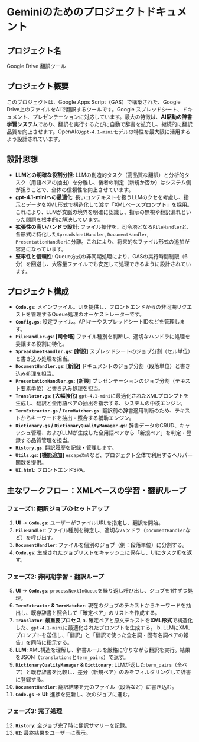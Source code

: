 # Geminiのためのプロジェクトドキュメント

## プロジェクト名

Google Drive 翻訳ツール

## プロジェクト概要

このプロジェクトは、Google Apps Script（GAS）で構築された、Google Drive上のファイルをAIで翻訳するツールです。Google スプレッドシート、ドキュメント、プレゼンテーションに対応しています。最大の特徴は、**AI駆動の辞書学習システム**であり、翻訳を実行するたびに自動で辞書を拡充し、継続的に翻訳品質を向上させます。OpenAIの`gpt-4.1-mini`モデルの特性を最大限に活用するよう設計されています。

## 設計思想

- **LLMとの明確な役割分担**: LLMの創造的タスク（高品質な翻訳）と分析的タスク（用語ペアの抽出）を分離し、後者の判定（新規か否か）はシステム側が担うことで、全体の信頼性を向上させています。
- **gpt-4.1-miniへの最適化**: 長いコンテキストを扱うLLMのクセを考慮し、指示とデータをXML形式で構造化して渡す「XMLベースプロンプト」を採用。これにより、LLMが文脈の境界を明確に認識し、指示の無視や翻訳漏れといった問題を根本的に解決しています。
- **拡張性の高いハンドラ設計**: ファイル操作を、司令塔となる`FileHandler`と、各形式に特化した`SpreadsheetHandler`, `DocumentHandler`, `PresentationHandler`に分離。これにより、将来的なファイル形式の追加が容易になっています。
- **堅牢性と信頼性**: Queue方式の非同期処理により、GASの実行時間制限（6分）を回避し、大容量ファイルでも安定して処理できるように設計されています。

## プロジェクト構成

- **`Code.gs`**: メインファイル。UIを提供し、フロントエンドからの非同期リクエストを管理するQueue処理のオーケストレーターです。
- **`Config.gs`**: 設定ファイル。APIキーやスプレッドシートIDなどを管理します。
- **`FileHandler.gs`**: **[司令塔]** ファイル種別を判断し、適切なハンドラに処理を委譲する役割に特化。
- **`SpreadsheetHandler.gs`**: **[新設]** スプレッドシートのジョブ分割（セル単位）と書き込み処理を担当。
- **`DocumentHandler.gs`**: **[新設]** ドキュメントのジョブ分割（段落単位）と書き込み処理を担当。
- **`PresentationHandler.gs`**: **[新設]** プレゼンテーションのジョブ分割（テキスト要素単位）と書き込み処理を担当。
- **`Translator.gs`**: **[大幅強化]** `gpt-4.1-mini`に最適化されたXMLプロンプトを生成し、翻訳と全用語ペアの抽出を指示する、システムの中核エンジン。
- **`TermExtractor.gs` / `TermMatcher.gs`**: 翻訳前の辞書適用判断のため、テキストからキーワードを抽出・照合する補助エンジン。
- **`Dictionary.gs` / `DictionaryQualityManager.gs`**: 辞書データのCRUD、キャッシュ管理、およびLLMが生成した全用語ペアから「新規ペア」を判定・登録する品質管理を担当。
- **`History.gs`**: 翻訳履歴を記録・管理します。
- **`Utils.gs`**: **[機能追加]** `escapeXml`など、プロジェクト全体で利用するヘルパー関数を提供。
- **`UI.html`**: フロントエンドSPA。

## 主なワークフロー：XMLベースの学習・翻訳ループ

### フェーズ1: 翻訳ジョブのセットアップ

1.  **UI** → **`Code.gs`**: ユーザーがファイルURLを指定し、翻訳を開始。
2.  **`FileHandler`**: ファイル種別を特定し、適切なハンドラ（`DocumentHandler`など）を呼び出す。
3.  **`DocumentHandler`**: ファイルを個別のジョブ（例：段落単位）に分割する。
4.  **`Code.gs`**: 生成されたジョブリストをキャッシュに保存し、UIにタスクIDを返す。

### フェーズ2: 非同期学習・翻訳ループ

5.  **UI** → **`Code.gs`**: `processNextInQueue`を繰り返し呼び出し、ジョブを1件ずつ処理。
6.  **`TermExtractor` & `TermMatcher`**: 現在のジョブのテキストからキーワードを抽出し、既存辞書と照合して「確定ペア」のリストを作成する。
7.  **`Translator`**: **最重要プロセス**
    a.  確定ペアと原文テキストを**XML形式**で構造化した、`gpt-4.1-mini`に最適化されたプロンプトを生成する。
    b.  LLMにXMLプロンプトを送信し、「翻訳」と「翻訳で使った全名詞・固有名詞ペアの報告」を同時に指示する。
8.  **LLM**: XML構造を理解し、辞書ルールを厳格に守りながら翻訳を実行。結果をJSON（`translations`と`term_pairs`）で返す。
9.  **`DictionaryQualityManager` & `Dictionary`**: LLMが返した`term_pairs`（全ペア）と既存辞書を比較し、差分（新規ペア）のみをフィルタリングして辞書に登録する。
10. **`DocumentHandler`**: 翻訳結果を元のファイル（段落など）に書き込む。
11. **`Code.gs`** → **UI**: 進捗を更新し、次のジョブに進む。

### フェーズ3: 完了処理

12. **`History`**: 全ジョブ完了時に翻訳サマリーを記録。
13. **`UI`**: 最終結果をユーザーに表示。
